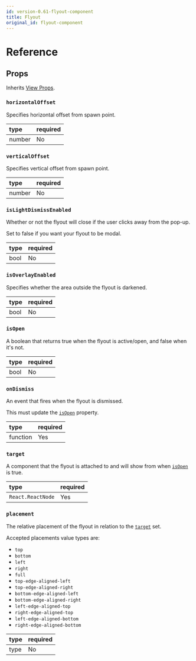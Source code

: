 ```yaml
---
id: version-0.61-flyout-component
title: Flyout
original_id: flyout-component
---
```


# Reference

## Props

Inherits [View Props](https://reactnative.dev/docs/view#props).

### `horizontalOffset`

Specifies horizontal offset from spawn point.

| type | required |
|:--|:--|
| number | No |

### `verticalOffset`

Specifies vertical offset from spawn point.

| type | required |
|:--|:--|
| number | No |

### `isLightDismissEnabled`

Whether or not the flyout will close if the user clicks away from the pop-up.

Set to false if you want your flyout to be modal.

| type | required |
|:--|:--|
| bool | No |

### `isOverlayEnabled`

Specifies whether the area outside the flyout is darkened.

| type | required |
|:--|:--|
| bool | No |

### `isOpen`

A boolean that returns true when the flyout is active/open, and false when it's not.

| type | required |
|:--|:--|
| bool | No |

### `onDismiss`

An event that fires when the flyout is dismissed.

This must update the [`isOpen`](#isopen) property.

| type | required |
|:--|:--|
| function | Yes |

### `target`

A component that the flyout is attached to and will show from when [`isOpen`](#isopen) is true.

| type | required |
|:--|:--|
| `React.ReactNode` | Yes |

### `placement`

The relative placement of the flyout in relation to the [`target`](#target) set.

Accepted placements value types are:

- `top`
- `bottom`
 - `left`
 - `right`
 - `full`
 - `top-edge-aligned-left`
 - `top-edge-aligned-right`
 - `bottom-edge-aligned-left`
 - `bottom-edge-aligned-right`
 - `left-edge-aligned-top`
 - `right-edge-aligned-top`
 - `left-edge-aligned-bottom`
 - `right-edge-aligned-bottom`

| type | required |
|:--|:--|
| type | No |
